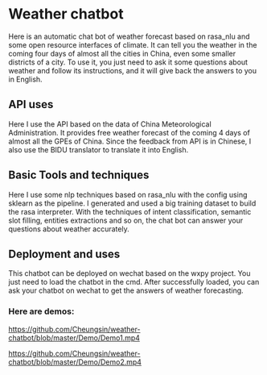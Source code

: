 # Weather chatbot

Here is an automatic chat bot of weather forecast based on rasa_nlu and some open resource interfaces of climate. It can tell you the weather in the coming four days of almost all the cities in China, even some smaller districts of a city. To use it, you just need to ask it some questions about weather and follow its instructions, and it will give back the answers to you in English.

## API uses
Here I use the API based on the data of China Meteorological Administration. It provides free weather forecast of the coming 4 days of almost all the GPEs of China.
Since the feedback from API is in Chinese, I also use the BIDU translator to translate it into English.

## Basic Tools and techniques 
Here I use some nlp techniques based on rasa_nlu with the config using sklearn as the pipeline. I generated and used a big training dataset to build the rasa interpreter. With the techniques of intent classification, semantic slot filling, entities extractions and so on, the chat bot can answer your questions about weather accurately. 

## Deployment and uses
This chatbot can be deployed on wechat based on the wxpy project. You just need to load the chatbot in the cmd. After successfully loaded, you can ask your chatbot on wechat to get the answers of weather forecasting.

### Here are demos:
https://github.com/Cheungsin/weather-chatbot/blob/master/Demo/Demo1.mp4

https://github.com/Cheungsin/weather-chatbot/blob/master/Demo/Demo2.mp4
